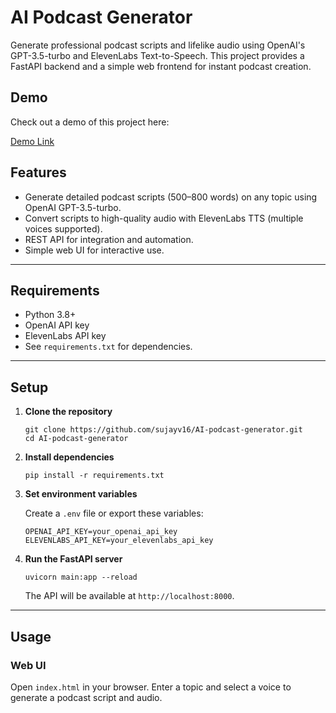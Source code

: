# AI Podcast Generator

Generate professional podcast scripts and lifelike audio using OpenAI's GPT-3.5-turbo and ElevenLabs Text-to-Speech. This project provides a FastAPI backend and a simple web frontend for instant podcast creation.

## Demo

Check out a demo of this project here:

[Demo Link](https://drive.google.com/file/d/1iMd_CWQUOOhpFZza3dRS0PpO_u9zsi_I/view?usp=drivesdk) 

## Features

- Generate detailed podcast scripts (500–800 words) on any topic using OpenAI GPT-3.5-turbo.
- Convert scripts to high-quality audio with ElevenLabs TTS (multiple voices supported).
- REST API for integration and automation.
- Simple web UI for interactive use.

---

## Requirements

- Python 3.8+
- OpenAI API key
- ElevenLabs API key
- See `requirements.txt` for dependencies.

---

## Setup

1. **Clone the repository**
    ```
    git clone https://github.com/sujayv16/AI-podcast-generator.git
    cd AI-podcast-generator
    ```

2. **Install dependencies**
    ```
    pip install -r requirements.txt
    ```

3. **Set environment variables**

    Create a `.env` file or export these variables:
    ```
    OPENAI_API_KEY=your_openai_api_key
    ELEVENLABS_API_KEY=your_elevenlabs_api_key
    ```

4. **Run the FastAPI server**
    ```
    uvicorn main:app --reload
    ```

    The API will be available at `http://localhost:8000`.

---

## Usage

### Web UI

Open `index.html` in your browser. Enter a topic and select a voice to generate a podcast script and audio.



